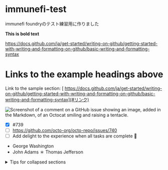 # immunefi-test
immunefi foundryのテスト練習用に作りました

**This is bold text**

https://docs.github.com/ja/get-started/writing-on-github/getting-started-with-writing-and-formatting-on-github/basic-writing-and-formatting-syntax

# Links to the example headings above

Link to the sample section: [
https://docs.github.com/ja/get-started/writing-on-github/getting-started-with-writing-and-formatting-on-github/basic-writing-and-formatting-syntax](#リンク)


![Screenshot of a comment on a GitHub issue showing an image, added in the Markdown, of an Octocat smiling and raising a tentacle.](https://myoctocat.com/assets/images/base-octocat.svg)

- [x] #739
- [ ] https://github.com/octo-org/octo-repo/issues/740
- [ ] Add delight to the experience when all tasks are complete :tada:

* George Washington
* John Adams
＊ Thomas Jefferson

<details>

<summary>Tips for collapsed sections</summary>

### You can add a header

You can add text within a collapsed section.

You can add an image or a code block, too.

```ruby
   puts "Toshiki"
```

# immunefi-test

``ruby
   puts "Toshiki"
``
# immunefi-test２

`puts "Toshiki"　`と｀テスト｀
